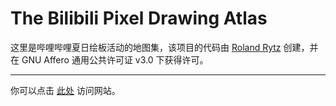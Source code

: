 # The Bilibili Pixel Drawing Atlas

这里是哔哩哔哩夏日绘板活动的地图集，该项目的代码由 [Roland Rytz](https://github.com/RolandR/place-atlas) 创建，并在 GNU Affero 通用公共许可证 v3.0 下获得许可。

---

你可以点击 [此处](https://delicate-hamster-ab2a05.netlify.app/web/) 访问网站。
